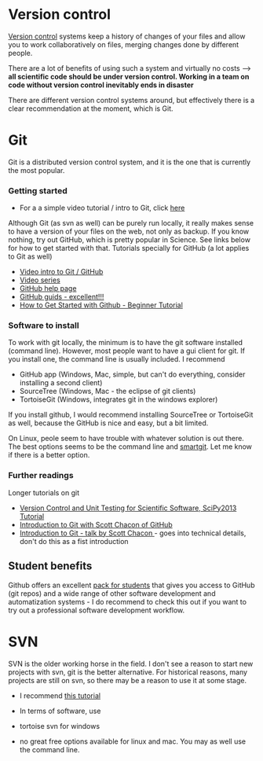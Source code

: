 # Version control 

[Version control](http://en.wikipedia.org/wiki/Revision_control) systems keep a history of changes of your files and allow you to work collaboratively on files, merging changes done by different people. 

There are a lot of benefits of using such a system and virtually no costs --> **all scientific code should be under version control. Working in a team on code without version control inevitably ends in disaster**

There are different version control systems around, but effectively there is a clear recommendation at the moment, which is Git. 

# Git 

Git is a distributed version control system, and it is the one that is currently the most popular. 

### Getting started

* For a a simple video tutorial / intro to Git, click [here](https://www.youtube.com/watch?v=SCZF6I-Rc4I)

Although Git (as svn as well) can be purely run locally, it really makes sense to have a version of your files on the web, not only as backup. If you know nothing, try out GitHub, which is pretty popular in Science. See links below for how to get started with that. Tutorials specially for GitHub (a lot applies to Git as well)

* [Video intro to Git / GitHub](https://www.youtube.com/watch?v=U8GBXvdmHT4)
* [Video series](https://www.youtube.com/playlist?list=PLg7s6cbtAD15G8lNyoaYDuKZSKyJrgwB-)
* [GitHub help page](https://help.github.com/)
* [GitHub guids - excellent!!!](https://guides.github.com/)
* [How to Get Started with Github - Beginner Tutorial ](http://www.youtube.com/watch?v=73I5dRucCds)

### Software to install

To work with git locally, the minimum is to have the git software installed (command line). However, most people want to have a gui client for git. If you install one, the command line is usually included. I recommend 

* GitHub app (Windows, Mac, simple, but can't do everything, consider installing a second client)
* SourceTree (Windows, Mac - the eclipse of git clients)
* TortoiseGit (Windows, integrates git in the windows explorer)

If you install github, I would recommend installing SourceTree or TortoiseGit as well, because the GitHub is nice and easy, but a bit limited.

On Linux, peole seem to have trouble with whatever solution is out there. The best options seems to be the command line and [smartgit](https://www.syntevo.com/smartgit/). Let me know if there is a better option. 

### Further readings

Longer tutorials on git

* [Version Control and Unit Testing for Scientific Software, SciPy2013 Tutorial](http://www.youtube.com/watch?v=T0BE9ApIegc)
* [Introduction to Git with Scott Chacon of GitHub](http://www.youtube.com/watch?v=ZDR433b0HJY)
* [Introduction to Git - talk by Scott Chacon ](http://www.youtube.com/watch?v=xbLVvrb2-fY) - goes into technical details, don't do this as a fist introduction

## Student benefits

Github offers an excellent [pack for students](https://education.github.com/pack) that gives you access to GitHub (git repos) and a wide range of other software development and automatization systems - I do recommend to check this out if you want to try out a professional software development workflow. 

# SVN

SVN is the older working horse in the field. I don't see a reason to start new projects with svn, git is the better alternative. For historical reasons, many projects are still on svn, so there may be a reason to use it at some stage.

* I recommend [this tutorial](http://svnbook.red-bean.com/)

* In terms of software, use
 * tortoise svn for windows
 * no great free options available for linux and mac. You may as well use the command line. 
